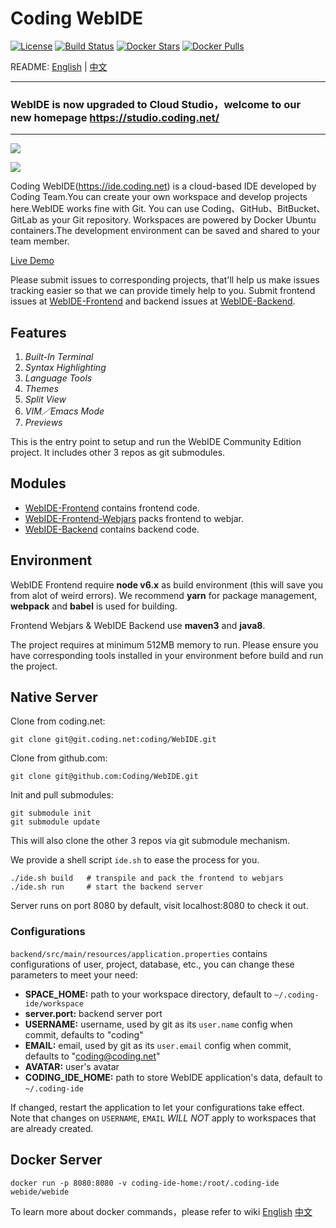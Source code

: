 # Coding WebIDE
[![License](https://img.shields.io/badge/License-BSD%203--Clause-blue.svg)](https://github.com/Coding/WebIDE/blob/master/LICENSE) [![Build Status](https://travis-ci.org/Coding/WebIDE.svg?branch=master)](https://travis-ci.org/Coding/WebIDE) [![Docker Stars](https://img.shields.io/docker/stars/webide/webide.svg)](https://hub.docker.com/r/webide/webide 'DockerHub') [![Docker Pulls](https://img.shields.io/docker/pulls/webide/webide.svg)](https://hub.docker.com/r/webide/webide 'DockerHub')

README: [English](https://github.com/Coding/WebIDE/blob/master/README.md) | [中文](https://github.com/Coding/WebIDE/blob/master/README-zh.md)

----
### WebIDE is now upgraded to Cloud Studio，welcome to our new homepage https://studio.coding.net/
----

![](https://raw.githubusercontent.com/Coding/WebIDE/gh-pages/screenshots/import.png)

![](https://raw.githubusercontent.com/Coding/WebIDE/gh-pages/screenshots/workspace.png)

Coding WebIDE(https://ide.coding.net) is a cloud-based IDE developed by Coding Team.You can create your own workspace and develop projects here.WebIDE works fine with Git. You can use Coding、GitHub、BitBucket、GitLab as your Git repository. Workspaces are powered by Docker Ubuntu containers.The development environment can be saved and shared to your team member.

[Live Demo](https://ide.coding.net/ws/?ownerName=duwan&projectName=WordPress&isTry=true)

Please submit issues to corresponding projects, that'll help us make issues tracking easier so that we can provide timely help to you. Submit frontend issues at [WebIDE-Frontend](https://github.com/Coding/WebIDE-Frontend/issues) and backend issues at [WebIDE-Backend](https://github.com/Coding/WebIDE-Backend/issues).


## Features

1. *Built-In Terminal*
2. *Syntax Highlighting*
3. *Language Tools*
4. *Themes*
5. *Split View*
6. *VIM／Emacs Mode*
7. *Previews*

This is the entry point to setup and run the WebIDE Community Edition project. It includes other 3 repos as git submodules.


## Modules

* [WebIDE-Frontend](https://github.com/Coding/WebIDE-Frontend) contains frontend code.
* [WebIDE-Frontend-Webjars](https://github.com/Coding/WebIDE-Frontend-Webjars) packs frontend to webjar.
* [WebIDE-Backend](https://github.com/Coding/WebIDE-Backend) contains backend code.


## Environment

WebIDE Frontend require **node v6.x** as build environment (this will save you from alot of weird errors). We recommend **yarn** for package management, **webpack** and **babel** is used for building.

Frontend Webjars & WebIDE Backend use **maven3** and **java8**.

The project requires at minimum 512MB memory to run. Please ensure you have corresponding tools installed in your environment before build and run the project.


## Native Server

Clone from coding.net:
```
git clone git@git.coding.net:coding/WebIDE.git
```

Clone from github.com:
```
git clone git@github.com:Coding/WebIDE.git
```

Init and pull submodules:
```
git submodule init
git submodule update
```
This will also clone the other 3 repos via git submodule mechanism.

We provide a shell script `ide.sh` to ease the process for you.

```
./ide.sh build   # transpile and pack the frontend to webjars
./ide.sh run     # start the backend server
```
Server runs on port 8080 by default, visit localhost:8080 to check it out.


### Configurations

`backend/src/main/resources/application.properties` contains configurations of user, project, database, etc., you can change these parameters to meet your need:

* **SPACE_HOME:** path to your workspace directory, default to `~/.coding-ide/workspace`
* **server.port:** backend server port
* **USERNAME:** username, used by git as its `user.name` config when commit, defaults to "coding"
* **EMAIL:** email, used by git as its `user.email` config when commit, defaults to "coding@coding.net"
* **AVATAR:** user's avatar
* **CODING_IDE_HOME:** path to store WebIDE application's data, default to `~/.coding-ide`

If changed, restart the application to let your configurations take effect. Note that changes on `USERNAME`, `EMAIL` *WILL NOT* apply to workspaces that are already created.


## Docker Server

```
docker run -p 8080:8080 -v coding-ide-home:/root/.coding-ide webide/webide
```

To learn more about docker commands，please refer to wiki [English](https://github.com/Coding/WebIDE/wiki/Docker-Server.en) [中文](https://github.com/Coding/WebIDE/wiki/Docker-Server.zh)
